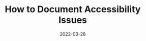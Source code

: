 ---
date: 2022-03-28
publisher: convergeaccess1
tags:
  - accessibility
  - documentation
target_url: https://convergeaccessibility.com/2022/03/28/how-to-document-accessibility-issues-part-2/
title: How to Document Accessibility Issues
---